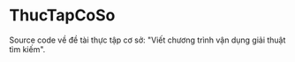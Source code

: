 # ThucTapCoSo
Source code về đề tài thực tập cơ sở: "Viết chương trình vận dụng giải thuật tìm kiếm".
